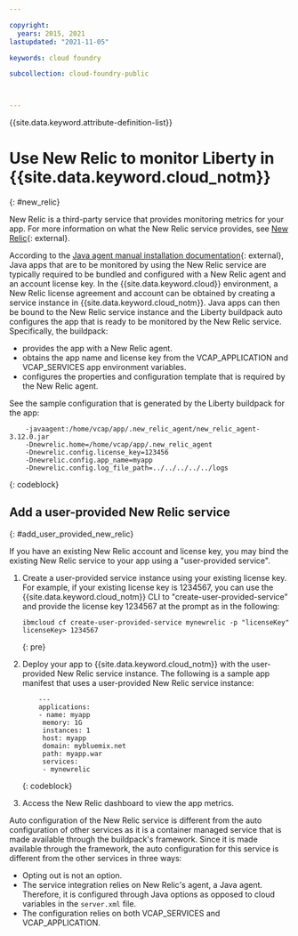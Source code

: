 ```yaml
---

copyright:
  years: 2015, 2021
lastupdated: "2021-11-05"

keywords: cloud foundry

subcollection: cloud-foundry-public



---
```



{{site.data.keyword.attribute-definition-list}}

# Use New Relic to monitor Liberty in {{site.data.keyword.cloud_notm}}
{: #new_relic}

New Relic is a third-party service that provides monitoring metrics for your app. For more information on what the New Relic service provides, see [New Relic](http://newrelic.com/java){: external}.

According to the [Java agent manual installation documentation](https://docs.newrelic.com/docs/agents/java-agent/installation/install-java-agent){: external}, Java apps that are to be monitored by using the New Relic service are typically required to be bundled and configured with a New Relic agent and an account license key. In the {{site.data.keyword.cloud}} environment, a New Relic license agreement and account can be obtained by creating a service instance in {{site.data.keyword.cloud_notm}}. Java apps can then be bound to the New Relic service instance and the Liberty buildpack auto configures the app that is ready to be monitored by the New Relic service.
Specifically, the buildpack:

* provides the app with a New Relic agent.
* obtains the app name and license key from the VCAP_APPLICATION and VCAP_SERVICES app environment variables.
* configures the properties and configuration template that is required by the New Relic agent.

See the sample configuration that is generated by the Liberty buildpack for the app:

```text
    -javaagent:/home/vcap/app/.new_relic_agent/new_relic_agent-3.12.0.jar
    -Dnewrelic.home=/home/vcap/app/.new_relic_agent
    -Dnewrelic.config.license_key=123456
    -Dnewrelic.config.app_name=myapp
    -Dnewrelic.config.log_file_path=../../../../../logs
```
{: codeblock}


## Add a user-provided New Relic service
{: #add_user_provided_new_relic}

If you have an existing New Relic account and license key, you may bind the existing New Relic service to your app using a "user-provided service".

1. Create a user-provided service instance using your existing license key.  For example, if your existing license key is 1234567, you can use the {{site.data.keyword.cloud_notm}} CLI to "create-user-provided-service" and provide the license key 1234567 at the prompt as in the following:

    ```text
    ibmcloud cf create-user-provided-service mynewrelic -p "licenseKey"
    licenseKey> 1234567
    ```
    {: pre}

2. Deploy your app to {{site.data.keyword.cloud_notm}} with the user-provided New Relic service instance.  The following
is a sample app manifest that uses a user-provided
New Relic service instance:

    ```text
        ---
        applications:
        - name: myapp
         memory: 1G
         instances: 1
         host: myapp
         domain: mybluemix.net
         path: myapp.war
         services:
         - mynewrelic
    ````
    {: codeblock}

3. Access the New Relic dashboard to view the app metrics.

Auto configuration of the New Relic service is different from the auto configuration of other services as it is a container managed service that is made available through the buildpack's framework.  Since it is made available through the framework, the auto configuration for this service is different from the other services in three ways:

* Opting out is not an option.
* The service integration relies on New Relic's agent, a Java agent. Therefore, it is configured through Java options as opposed to cloud variables in the `server.xml` file.
* The configuration relies on both VCAP_SERVICES and VCAP_APPLICATION.


